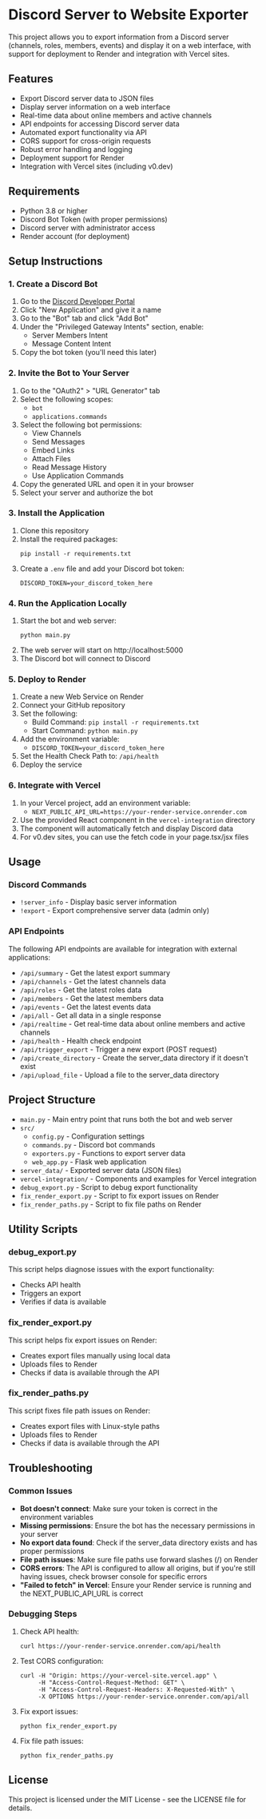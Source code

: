 # Discord Server to Website Exporter

This project allows you to export information from a Discord server (channels, roles, members, events) and display it on a web interface, with support for deployment to Render and integration with Vercel sites.

## Features

- Export Discord server data to JSON files
- Display server information on a web interface
- Real-time data about online members and active channels
- API endpoints for accessing Discord server data
- Automated export functionality via API
- CORS support for cross-origin requests
- Robust error handling and logging
- Deployment support for Render
- Integration with Vercel sites (including v0.dev)

## Requirements

- Python 3.8 or higher
- Discord Bot Token (with proper permissions)
- Discord server with administrator access
- Render account (for deployment)

## Setup Instructions

### 1. Create a Discord Bot

1. Go to the [Discord Developer Portal](https://discord.com/developers/applications)
2. Click "New Application" and give it a name
3. Go to the "Bot" tab and click "Add Bot"
4. Under the "Privileged Gateway Intents" section, enable:
   - Server Members Intent
   - Message Content Intent
5. Copy the bot token (you'll need this later)

### 2. Invite the Bot to Your Server

1. Go to the "OAuth2" > "URL Generator" tab
2. Select the following scopes:
   - `bot`
   - `applications.commands`
3. Select the following bot permissions:
   - View Channels
   - Send Messages
   - Embed Links
   - Attach Files
   - Read Message History
   - Use Application Commands
4. Copy the generated URL and open it in your browser
5. Select your server and authorize the bot

### 3. Install the Application

1. Clone this repository
2. Install the required packages:
   ```
   pip install -r requirements.txt
   ```
3. Create a `.env` file and add your Discord bot token:
   ```
   DISCORD_TOKEN=your_discord_token_here
   ```

### 4. Run the Application Locally

1. Start the bot and web server:
   ```
   python main.py
   ```
2. The web server will start on http://localhost:5000
3. The Discord bot will connect to Discord

### 5. Deploy to Render

1. Create a new Web Service on Render
2. Connect your GitHub repository
3. Set the following:
   - Build Command: `pip install -r requirements.txt`
   - Start Command: `python main.py`
4. Add the environment variable:
   - `DISCORD_TOKEN=your_discord_token_here`
5. Set the Health Check Path to: `/api/health`
6. Deploy the service

### 6. Integrate with Vercel

1. In your Vercel project, add an environment variable:
   - `NEXT_PUBLIC_API_URL=https://your-render-service.onrender.com`
2. Use the provided React component in the `vercel-integration` directory
3. The component will automatically fetch and display Discord data
4. For v0.dev sites, you can use the fetch code in your page.tsx/jsx files

## Usage

### Discord Commands

- `!server_info` - Display basic server information
- `!export` - Export comprehensive server data (admin only)

### API Endpoints

The following API endpoints are available for integration with external applications:

- `/api/summary` - Get the latest export summary
- `/api/channels` - Get the latest channels data
- `/api/roles` - Get the latest roles data
- `/api/members` - Get the latest members data
- `/api/events` - Get the latest events data
- `/api/all` - Get all data in a single response
- `/api/realtime` - Get real-time data about online members and active channels
- `/api/health` - Health check endpoint
- `/api/trigger_export` - Trigger a new export (POST request)
- `/api/create_directory` - Create the server_data directory if it doesn't exist
- `/api/upload_file` - Upload a file to the server_data directory

## Project Structure

- `main.py` - Main entry point that runs both the bot and web server
- `src/`
  - `config.py` - Configuration settings
  - `commands.py` - Discord bot commands
  - `exporters.py` - Functions to export server data
  - `web_app.py` - Flask web application
- `server_data/` - Exported server data (JSON files)
- `vercel-integration/` - Components and examples for Vercel integration
- `debug_export.py` - Script to debug export functionality
- `fix_render_export.py` - Script to fix export issues on Render
- `fix_render_paths.py` - Script to fix file paths on Render

## Utility Scripts

### debug_export.py

This script helps diagnose issues with the export functionality:
- Checks API health
- Triggers an export
- Verifies if data is available

### fix_render_export.py

This script helps fix export issues on Render:
- Creates export files manually using local data
- Uploads files to Render
- Checks if data is available through the API

### fix_render_paths.py

This script fixes file path issues on Render:
- Creates export files with Linux-style paths
- Uploads files to Render
- Checks if data is available through the API

## Troubleshooting

### Common Issues

- **Bot doesn't connect**: Make sure your token is correct in the environment variables
- **Missing permissions**: Ensure the bot has the necessary permissions in your server
- **No export data found**: Check if the server_data directory exists and has proper permissions
- **File path issues**: Make sure file paths use forward slashes (/) on Render
- **CORS errors**: The API is configured to allow all origins, but if you're still having issues, check browser console for specific errors
- **"Failed to fetch" in Vercel**: Ensure your Render service is running and the NEXT_PUBLIC_API_URL is correct

### Debugging Steps

1. Check API health:
   ```
   curl https://your-render-service.onrender.com/api/health
   ```

2. Test CORS configuration:
   ```
   curl -H "Origin: https://your-vercel-site.vercel.app" \
        -H "Access-Control-Request-Method: GET" \
        -H "Access-Control-Request-Headers: X-Requested-With" \
        -X OPTIONS https://your-render-service.onrender.com/api/all
   ```

3. Fix export issues:
   ```
   python fix_render_export.py
   ```

4. Fix file path issues:
   ```
   python fix_render_paths.py
   ```

## License

This project is licensed under the MIT License - see the LICENSE file for details.
